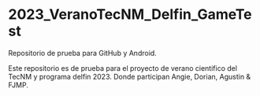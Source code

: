 # 2023_VeranoTecNM_Delfin_GameTest
Repositorio de prueba para GitHub y Android.

Este repositorio es de prueba para el proyecto de verano cientifico del TecNM y programa delfin 2023.
Donde participan Angie, Dorian, Agustin & FJMP.
